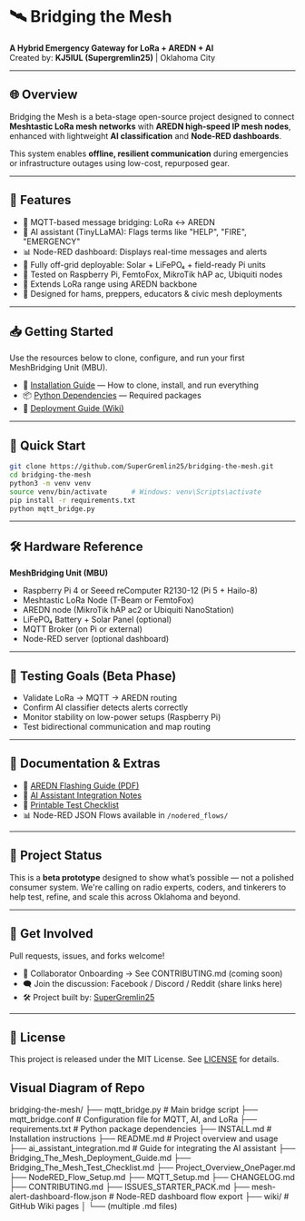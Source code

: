 
# 🛰️ Bridging the Mesh

**A Hybrid Emergency Gateway for LoRa + AREDN + AI**  
Created by: **KJ5IUL (Supergremlin25)** | Oklahoma City

---

## 🌐 Overview

Bridging the Mesh is a beta-stage open-source project designed to connect **Meshtastic LoRa mesh networks** with **AREDN high-speed IP mesh nodes**, enhanced with lightweight **AI classification** and **Node-RED dashboards**.

This system enables **offline, resilient communication** during emergencies or infrastructure outages using low-cost, repurposed gear.

---

## 🔧 Features

- 🔁 MQTT-based message bridging: LoRa <-> AREDN
- 🧠 AI assistant (TinyLLaMA): Flags terms like "HELP", "FIRE", "EMERGENCY"
- 📊 Node-RED dashboard: Displays real-time messages and alerts
- 🔋 Fully off-grid deployable: Solar + LiFePO₄ + field-ready Pi units
- 🧰 Tested on Raspberry Pi, FemtoFox, MikroTik hAP ac, Ubiquiti nodes
- 📡 Extends LoRa range using AREDN backbone
- 💬 Designed for hams, preppers, educators & civic mesh deployments

---

## 📥 Getting Started

Use the resources below to clone, configure, and run your first MeshBridging Unit (MBU).

- 📄 [Installation Guide](./INSTALL.md) — How to clone, install, and run everything  
- 📦 [Python Dependencies](./requirements.txt) — Required packages  
- 🧭 [Deployment Guide (Wiki)](https://github.com/SuperGremlin25/bridging-the-mesh/wiki/Deployment-Guide)

---

## 🚀 Quick Start

```bash
git clone https://github.com/SuperGremlin25/bridging-the-mesh.git
cd bridging-the-mesh
python3 -m venv venv
source venv/bin/activate      # Windows: venv\Scripts\activate
pip install -r requirements.txt
python mqtt_bridge.py
```

---

## 🛠 Hardware Reference

**MeshBridging Unit (MBU)**
- Raspberry Pi 4 or Seeed reComputer R2130-12 (Pi 5 + Hailo-8)
- Meshtastic LoRa Node (T-Beam or FemtoFox)
- AREDN node (MikroTik hAP ac2 or Ubiquiti NanoStation)
- LiFePO₄ Battery + Solar Panel (optional)
- MQTT Broker (on Pi or external)
- Node-RED server (optional dashboard)

---

## 🧪 Testing Goals (Beta Phase)

- Validate LoRa → MQTT → AREDN routing
- Confirm AI classifier detects alerts correctly
- Monitor stability on low-power setups (Raspberry Pi)
- Test bidirectional communication and map routing

---

## 📘 Documentation & Extras

- 🧾 [AREDN Flashing Guide (PDF)](./AREDN_Flashing_Field_Guide.pdf)
- 🧠 [AI Assistant Integration Notes](./ai_assistant_integration.md)
- 📄 [Printable Test Checklist](./Test_Checklist.md)
- 📊 Node-RED JSON Flows available in `/nodered_flows/`

---

## 🧠 Project Status

This is a **beta prototype** designed to show what’s possible — not a polished consumer system. We're calling on radio experts, coders, and tinkerers to help test, refine, and scale this across Oklahoma and beyond.

---

## 📣 Get Involved

Pull requests, issues, and forks welcome!

- 🤝 Collaborator Onboarding → See CONTRIBUTING.md (coming soon)
- 🗨️ Join the discussion: Facebook / Discord / Reddit (share links here)
- 🛠️ Project built by: [SuperGremlin25](https://github.com/SuperGremlin25)

---

## 🔖 License

This project is released under the MIT License. See [LICENSE](./LICENSE) for details.

## Visual Diagram of Repo


bridging-the-mesh/
├── mqtt_bridge.py                  # Main bridge script
├── mqtt_bridge.conf                # Configuration file for MQTT, AI, and LoRa
├── requirements.txt                # Python package dependencies
├── INSTALL.md                      # Installation instructions
├── README.md                       # Project overview and usage
├── ai_assistant_integration.md     # Guide for integrating the AI assistant
├── Bridging_The_Mesh_Deployment_Guide.md
├── Bridging_The_Mesh_Test_Checklist.md
├── Project_Overview_OnePager.md
├── NodeRED_Flow_Setup.md
├── MQTT_Setup.md
├── CHANGELOG.md
├── CONTRIBUTING.md
├── ISSUES_STARTER_PACK.md
├── mesh-alert-dashboard-flow.json  # Node-RED dashboard flow export
├── wiki/                            # GitHub Wiki pages
│   └── (multiple .md files)

